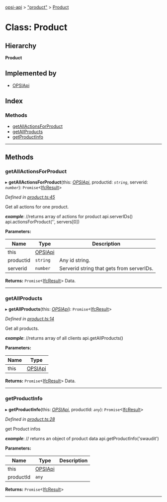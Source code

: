 [opsi-api](../README.md) > ["product"](../modules/_product_.md) > [Product](../classes/_product_.product.md)

# Class: Product

## Hierarchy

**Product**

## Implemented by

* [OPSIApi](_api_.opsiapi.md)

## Index

### Methods

* [getAllActionsForProduct](_product_.product.md#getallactionsforproduct)
* [getAllProducts](_product_.product.md#getallproducts)
* [getProductInfo](_product_.product.md#getproductinfo)

---

## Methods

<a id="getallactionsforproduct"></a>

###  getAllActionsForProduct

▸ **getAllActionsForProduct**(this: *[OPSIApi](_api_.opsiapi.md)*, productid: *`string`*, serverid: *`number`*): `Promise`<[IfcResult](../interfaces/_ifcresult_.ifcresult.md)>

*Defined in [product.ts:45](https://github.com/NMathar/opsi-api-wrapper/blob/a88486d/src/product.ts#L45)*

Get all actions for one product.

*__example__*: //returns array of actions for product api.serverIDs() api.actionsForProduct('', servers\[0\])

**Parameters:**

| Name | Type | Description |
| ------ | ------ | ------ |
| this | [OPSIApi](_api_.opsiapi.md) |
| productid | `string` |  Any id string. |
| serverid | `number` |  Serverid string that gets from serverIDs. |

**Returns:** `Promise`<[IfcResult](../interfaces/_ifcresult_.ifcresult.md)>
Data.

___
<a id="getallproducts"></a>

###  getAllProducts

▸ **getAllProducts**(this: *[OPSIApi](_api_.opsiapi.md)*): `Promise`<[IfcResult](../interfaces/_ifcresult_.ifcresult.md)>

*Defined in [product.ts:14](https://github.com/NMathar/opsi-api-wrapper/blob/a88486d/src/product.ts#L14)*

Get all products.

*__example__*: //returns array of all clients api.getAllProducts()

**Parameters:**

| Name | Type |
| ------ | ------ |
| this | [OPSIApi](_api_.opsiapi.md) |

**Returns:** `Promise`<[IfcResult](../interfaces/_ifcresult_.ifcresult.md)>
Data.

___
<a id="getproductinfo"></a>

###  getProductInfo

▸ **getProductInfo**(this: *[OPSIApi](_api_.opsiapi.md)*, productId: *`any`*): `Promise`<[IfcResult](../interfaces/_ifcresult_.ifcresult.md)>

*Defined in [product.ts:28](https://github.com/NMathar/opsi-api-wrapper/blob/a88486d/src/product.ts#L28)*

get Product infos

*__example__*: // returns an object of product data api.getProductInfo('swaudit')

**Parameters:**

| Name | Type | Description |
| ------ | ------ | ------ |
| this | [OPSIApi](_api_.opsiapi.md) |
| productId | `any` |   |

**Returns:** `Promise`<[IfcResult](../interfaces/_ifcresult_.ifcresult.md)>

___

